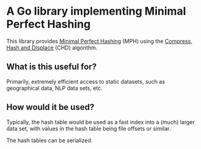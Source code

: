 # A Go library implementing Minimal Perfect Hashing

This library provides [Minimal Perfect Hashing](http://en.wikipedia.org/wiki/Perfect_hash_function) (MPH) using the [Compress, Hash and Displace](http://cmph.sourceforge.net/papers/esa09.pdf) (CHD) algorithm.

## What is this useful for?

Primarily, extremely efficient access to static datasets, such as geographical data, NLP data sets, etc.

## How would it be used?

Typically, the hash table would be used as a fast index into a (much) larger data set, with values in the hash table being file offsets or similar.

The hash tables can be serialized.
